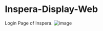 # Inspera-Display-Web
Login Page of Inspera.
![image](https://user-images.githubusercontent.com/78581470/144138664-c66c406e-6b5c-403f-a9f3-cd7f89ceb712.png)

